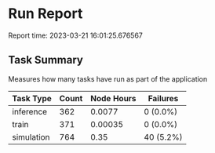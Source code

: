 # Run Report
Report time: 2023-03-21 16:01:25.676567

## Task Summary
Measures how many tasks have run as part of the application

| Task Type   |   Count |   Node Hours | Failures   |
|-------------|---------|--------------|------------|
| inference   |     362 |      0.0077  | 0 (0.0%)   |
| train       |     371 |      0.00035 | 0 (0.0%)   |
| simulation  |     764 |      0.35    | 40 (5.2%)  |
